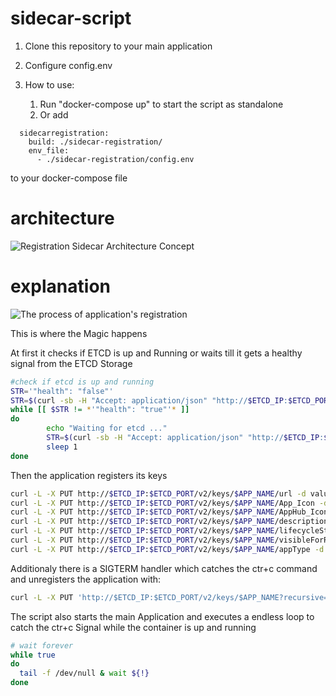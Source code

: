 # sidecar-script
1. Clone this repository to your main application

2. Configure config.env

3. How to use:
	1. Run "docker-compose up" to start the script as standalone 
	2. Or add
		
```
  sidecarregistration:
    build: ./sidecar-registration/
    env_file:
      - ./sidecar-registration/config.env
``` 
to your docker-compose file

# architecture

![Registration Sidecar Architecture Concept](https://github.com/ScaleIT-ORG/spsc-app-registration/blob/master/Resources/Documentation/architecture.png)

# explanation

![The process of application's registration](https://github.com/ScaleIT-ORG/spsc-app-registration/blob/master/Resources/Documentation/App%20-%20Registration.png)

This is where the Magic happens

At first it checks if ETCD is up and Running or waits till it gets a healthy signal from the ETCD Storage 

```bash
#check if etcd is up and running
STR='"health": "false"'
STR=$(curl -sb -H "Accept: application/json" "http://$ETCD_IP:$ETCD_PORT/health")
while [[ $STR != *'"health": "true"'* ]]
do
        echo "Waiting for etcd ..."
        STR=$(curl -sb -H "Accept: application/json" "http://$ETCD_IP:$ETCD_PORT/health")
        sleep 1
done
```

Then the application registers its keys
```bash
curl -L -X PUT http://$ETCD_IP:$ETCD_PORT/v2/keys/$APP_NAME/url -d value="$APP_URL"
curl -L -X PUT http://$ETCD_IP:$ETCD_PORT/v2/keys/$APP_NAME/App_Icon -d value="$APP_ICON"
curl -L -X PUT http://$ETCD_IP:$ETCD_PORT/v2/keys/$APP_NAME/AppHub_Icon -d value="$APPHUB_ICON"
curl -L -X PUT http://$ETCD_IP:$ETCD_PORT/v2/keys/$APP_NAME/description -d value="$APP_DESCRIPTION"
curl -L -X PUT http://$ETCD_IP:$ETCD_PORT/v2/keys/$APP_NAME/lifecycleStatus -d value="Online"
curl -L -X PUT http://$ETCD_IP:$ETCD_PORT/v2/keys/$APP_NAME/visibleForRole -d value="$APP_VISIBLEFORROLE"
curl -L -X PUT http://$ETCD_IP:$ETCD_PORT/v2/keys/$APP_NAME/appType -d value="$APP_TYPE"
```

Additionaly there is a SIGTERM handler which catches the ctr+c command and unregisters the application with:
```bash
curl -L -X PUT 'http://$ETCD_IP:$ETCD_PORT/v2/keys/$APP_NAME?recursive=true' -XDELETE
```

The script also starts the main Application and executes a endless loop to catch the ctr+c Signal while the container is up and running
```bash
# wait forever
while true
do
  tail -f /dev/null & wait ${!}
done
```

